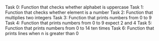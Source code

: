 Task 0: Function that checks whether alphabet is uppercase
Task 1: Function that checks whether element is a number
Task 2: Function that multiplies two integers
Task 3: Function that prints numbers from 0 to 9
Task 4: Function that prints numbers from 0 to 9 expect 2 and 4
Task 5: Function that prints numbers from 0 to 14 ten times
Task 6: Function that prints lines when n is greater than 0

